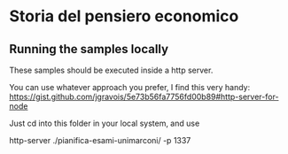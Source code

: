 # Storia del pensiero economico

## Running the samples locally

These samples should be executed inside a http server.

You can use whatever approach you prefer, I find this very handy:
https://gist.github.com/jgravois/5e73b56fa7756fd00b89#http-server-for-node

Just cd into this folder in your local system, and use

http-server ./pianifica-esami-unimarconi/ -p 1337
